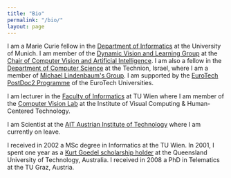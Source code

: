 ```yaml
---
title: "Bio"
permalink: "/bio/"
layout: page
---
```


I am a Marie Curie fellow in the [Department of Informatics](https://www.in.tum.de/en/) at the University of Munich. I am member of the [Dynamic Vision and Learning Group](https://dvl.in.tum.de) at the [Chair of Computer Vision and Artificial Intelligence](https://cvai.in.tum.de).
I am also a fellow in the [Department of Computer Science](https://www.cs.technion.ac.il) at the Technion, Israel, where I am a member of [Michael Lindenbaum's Group](https://mic.net.technion.ac.il). I am supported by the [EuroTech PostDoc2 Programme](https://postdoc2.eurotech-universities.eu/our-fellows-2/) of the EuroTech Universities.

I am lecturer in the [Faculty of Informatics](https://informatics.tuwien.ac.at) at TU Wien where I am member of the [Computer Vision Lab](https://cvl.tuwien.ac.at) at the Institute of Visual Computing & Human-Centered Technology.

I am Scientist at the [AIT Austrian Institute of Technology](https://www.ait.ac.at) where I am currently on leave.

I received in 2002 a MSc degree in Informatics at the TU Wien. In 2001, I spent one year as a [Kurt Goedel scholarship holder](https://kgs.logic.at) at the Queensland University of Technology, Australia. I received in 2008 a PhD in Telematics at the TU Graz, Austria.
